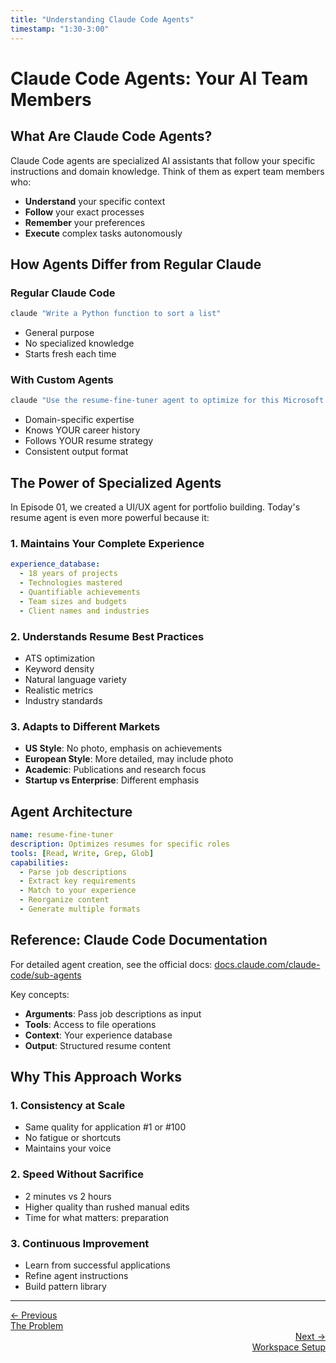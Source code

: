 ```yaml
---
title: "Understanding Claude Code Agents"
timestamp: "1:30-3:00"
---
```


# Claude Code Agents: Your AI Team Members

## What Are Claude Code Agents?

Claude Code agents are specialized AI assistants that follow your specific instructions and domain knowledge. Think of them as expert team members who:
- **Understand** your specific context
- **Follow** your exact processes
- **Remember** your preferences
- **Execute** complex tasks autonomously

## How Agents Differ from Regular Claude

### Regular Claude Code
```bash
claude "Write a Python function to sort a list"
```
- General purpose
- No specialized knowledge
- Starts fresh each time

### With Custom Agents
```bash
claude "Use the resume-fine-tuner agent to optimize for this Microsoft role"
```
- Domain-specific expertise
- Knows YOUR career history
- Follows YOUR resume strategy
- Consistent output format

## The Power of Specialized Agents

In Episode 01, we created a UI/UX agent for portfolio building. Today's resume agent is even more powerful because it:

### 1. Maintains Your Complete Experience
```yaml
experience_database:
  - 18 years of projects
  - Technologies mastered
  - Quantifiable achievements
  - Team sizes and budgets
  - Client names and industries
```

### 2. Understands Resume Best Practices
- ATS optimization
- Keyword density
- Natural language variety
- Realistic metrics
- Industry standards

### 3. Adapts to Different Markets
- **US Style**: No photo, emphasis on achievements
- **European Style**: More detailed, may include photo
- **Academic**: Publications and research focus
- **Startup vs Enterprise**: Different emphasis

## Agent Architecture

```yaml
name: resume-fine-tuner
description: Optimizes resumes for specific roles
tools: [Read, Write, Grep, Glob]
capabilities:
  - Parse job descriptions
  - Extract key requirements
  - Match to your experience
  - Reorganize content
  - Generate multiple formats
```

## Reference: Claude Code Documentation

For detailed agent creation, see the official docs:
[docs.claude.com/claude-code/sub-agents](https://docs.claude.com/en/docs/claude-code/sub-agents)

Key concepts:
- **Arguments**: Pass job descriptions as input
- **Tools**: Access to file operations
- **Context**: Your experience database
- **Output**: Structured resume content

## Why This Approach Works

### 1. Consistency at Scale
- Same quality for application #1 or #100
- No fatigue or shortcuts
- Maintains your voice

### 2. Speed Without Sacrifice
- 2 minutes vs 2 hours
- Higher quality than rushed manual edits
- Time for what matters: preparation

### 3. Continuous Improvement
- Learn from successful applications
- Refine agent instructions
- Build pattern library

---

<div class="navigation-footer">
  <div>
    <a href="../01-the-problem/">
      <div>← Previous</div>
      <div>The Problem</div>
    </a>
  </div>
  <div style="text-align: right;">
    <a href="../03-workspace-setup/">
      <div>Next →</div>
      <div>Workspace Setup</div>
    </a>
  </div>
</div>